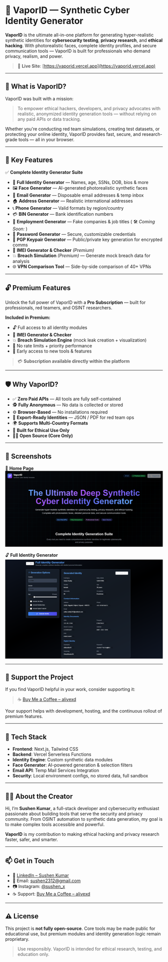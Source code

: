 # 🧬 VaporID — Synthetic Cyber Identity Generator

**VaporID** is the ultimate all-in-one platform for generating hyper-realistic synthetic identities for **cybersecurity testing**, **privacy research**, and **ethical hacking**. With photorealistic faces, complete identity profiles, and secure communication tools — VaporID is built for professionals who demand privacy, realism, and power.

> 🚀 **Live Site**: [https://vaporid.vercel.app](https://vaporid.vercel.app)

---

## 🧠 What is VaporID?

VaporID was built with a mission:

> To empower ethical hackers, developers, and privacy advocates with realistic, anonymized identity generation tools — without relying on any paid APIs or data tracking.

Whether you're conducting red team simulations, creating test datasets, or protecting your online identity, VaporID provides fast, secure, and research-grade tools — all in your browser.

---

## 🎯 Key Features

✅ **Complete Identity Generator Suite**

- 👤 **Full Identity Generator** — Names, age, SSNs, DOB, bios & more  
- 🖼️ **Face Generator** — AI-generated photorealistic synthetic faces  
- 📧 **Email Generator** — Disposable email addresses & temp inbox  
- 🏠 **Address Generator** — Realistic international addresses  
- 📞 **Phone Generator** — Valid formats by region/country  
- 💳 **BIN Generator** — Bank identification numbers  
- 💼 **Employment Generator** — Fake companies & job titles ( 🛠️ *Coming Soon:* )
- 🔐 **Password Generator** — Secure, customizable credentials  
- 🔑 **PGP Keypair Generator** — Public/private key generation for encrypted comms  
- 📱 **IMEI Generator & Checker** *(Premium)*  
- 💥 **Breach Simulation** *(Premium)* — Generate mock breach data for analysis  
- 🌐 **VPN Comparison Tool** — Side-by-side comparison of 40+ VPNs  

---

## 🔓 Premium Features

Unlock the full power of VaporID with a **Pro Subscription** — built for professionals, red teamers, and OSINT researchers.

**Included in Premium:**

- 🔓 Full access to all identity modules    
- 📱 **IMEI Generator & Checker**  
- 💥 **Breach Simulation Engine** (mock leak creation + visualization)    
- 🚀 No rate limits + priority performance  
- 🧊 Early access to new tools & features

> 💳 **Subscription available directly within the platform**

---

## 🛡️ Why VaporID?

- ✅ **Zero Paid APIs** — All tools are fully self-contained  
- 🕵️ **Fully Anonymous** — No data is collected or stored  
- ⚙️ **Browser-Based** — No installations required  
- 📂 **Export-Ready Identities** — JSON / PDF for red team ops  
- 🌍 **Supports Multi-Country Formats**  
- 🧩 **Built for Ethical Use Only**  
- 🧑‍💻 **Open Source (Core Only)**

---

## 📸 Screenshots



🧬 **Home Page**  
![Identity Generator](https://github.com/alive-xd/VaporID/blob/3f8bb145961dbcc12f529a79c1c50216b6d9086f/Screenshot%202025-06-10%20122542.png)

🔓 **Full Identity Generator**  
![Premium Interface](https://github.com/alive-xd/VaporID/blob/3f8bb145961dbcc12f529a79c1c50216b6d9086f/Screenshot%202025-06-10%20122646.png)

---

## 💖 Support the Project

If you find VaporID helpful in your work, consider supporting it:

> ☕ [Buy Me a Coffee – alivexd](https://www.buymeacoffee.com/alivexd)

Your support helps with development, hosting, and the continuous rollout of premium features.

---

## 🧰 Tech Stack

- **Frontend**: Next.js, Tailwind CSS  
- **Backend**: Vercel Serverless Functions  
- **Identity Engine**: Custom synthetic data modules  
- **Face Generator**: AI-powered generation & selection filters  
- **Email API**: Temp Mail Services Integration  
- **Security**: Local environment configs, no stored data, full sandbox

---

## 👨‍💻 About the Creator

Hi, I’m **Sushen Kumar**, a full-stack developer and cybersecurity enthusiast passionate about building tools that serve the security and privacy community. From OSINT automation to synthetic data generation, my goal is to make complex tools accessible and powerful.

**VaporID** is my contribution to making ethical hacking and privacy research faster, safer, and smarter.

---

## 📫 Get in Touch

- 🔗 [LinkedIn – Sushen Kumar](https://linkedin.com/in/yourprofile)  
- 📧 Email: sushen2312@gmail.com  
- 📷 Instagram: [@sushen_x](https://instagram.com/sushen_x)  
- ☕ Support: [Buy Me a Coffee – alivexd](https://www.buymeacoffee.com/alivexd)

---

## ⚠️ License

This project is **not fully open-source**. Core tools may be made public for educational use, but premium modules and identity generation logic remain proprietary.

> Use responsibly. VaporID is intended for ethical research, testing, and education only.

